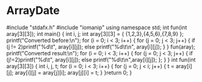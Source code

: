 # ArrayDate
#include "stdafx.h"
#include "iomanip"
using namespace std;
int fun(int aray[3][3]);
int main()
{
	int i, j;
	int aray[3][3] = { {1,2,3},{4,5,6},{7,8,9} }; printf("Converted before:\n");
	for (i = 0; i < 3; i++)
	{
		for (j = 0; j < 3; j++) { if (j != 2)printf("%d\t", aray[i][j]); else printf("%d\t\n", aray[i][j]); }
	}
	fun(aray);
	printf("Converted result:\n");
	for (i = 0; i < 3; i++) 
	{
		for (j = 0; j < 3; j++) { if (j!=2)printf("%d\t", aray[i][j]); else printf("%d\t\n",aray[i][j]); };
	}
}
int fun(int aray[3][3])
{
	int i, j, t;
	for (i = 0; i < 3; i++) { for (j = 0; j < i; j++) { t = aray[i][j]; aray[i][j] = aray[j][i]; aray[j][i] = t; } }return 0;
}
